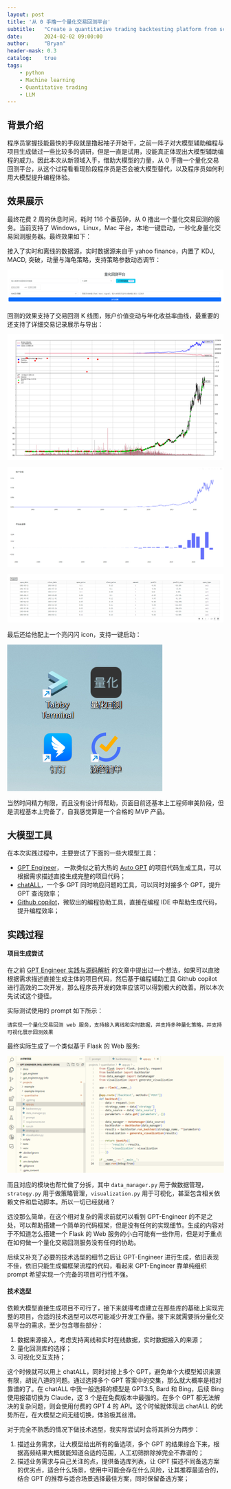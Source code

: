 ```yaml
---
layout: post
title: '从 0 手撸一个量化交易回测平台'
subtitle:   "Create a quantitative trading backtesting platform from scratch"
date:       2024-02-02 09:00:00
author:     "Bryan"
header-mask: 0.3
catalog:    true
tags:
    - python
    - Machine learning
    - Quantitative trading
    - LLM
---
```


## 背景介绍
程序员掌握技能最快的手段就是撸起袖子开始干，之前一阵子对大模型辅助编程与项目生成做过一些比较多的调研，但是一直是试用，没能真正体现出大模型辅助编程的威力。因此本次从新领域入手，借助大模型的力量，从 0 手撸一个量化交易回测平台，从这个过程看看现阶段程序员是否会被大模型替代，以及程序员如何利用大模型提升编程体验。

## 效果展示
最终花费 2 周的休息时间，耗时 116 个番茄钟，从 0 撸出一个量化交易回测的服务。当前支持了 Windows，Linux，Mac 平台，本地一键启动，一秒化身量化交易回测服务器。最终效果如下：

接入了实时和离线的数据源，实时数据源来自于 yahoo finance，内置了 KDJ, MACD, 突破，动量与海龟策略，支持策略参数动态调节：

![operations](/img/in-post/quantitative/operations.png)

回测的效果支持了交易回测 K 线图，账户价值变动与年化收益率曲线，最重要的还支持了详细交易记录展示与导出：

![plot](/img/in-post/quantitative/plot.png)

![plot2](/img/in-post/quantitative/plot2.png)

![details](/img/in-post/quantitative/details.png)

最后还给他配上一个亮闪闪 icon，支持一键启动：

![icon](/img/in-post/quantitative/icon.png)

当然时间精力有限，而且没有设计师帮助，页面目前还基本上工程师审美阶段，但是流程基本上完备了，自我感觉算是一个合格的 MVP 产品。

## 大模型工具
在本次实践过程中，主要尝试了下面的一些大模型工具：

- [GPT Engineer](https://gpt-engineer.readthedocs.io/en/latest/index.html)， 一款类似之前大热的 [Auto GPT](https://docs.agpt.co/) 的项目代码生成工具，可以根据需求描述直接生成完整的项目代码；
- [chatALL](https://github.com/sunner/ChatALL)，一个多 GPT 同时响应问题的工具，可以同时对接多个 GPT，提升 GPT 查询效率；
- [Github copilot](https://github.com/features/copilot)，微软出的编程协助工具，直接在编程 IDE 中帮助生成代码，提升编程效率；

## 实践过程

#### 项目生成尝试
在之前 [GPT Engineer 实践与源码解析](https://zhuanlan.zhihu.com/p/667865664) 的文章中提出过一个想法，如果可以直接根据需求描述直接生成主体的项目代码，然后基于编程辅助工具 Github copilot 进行高效的二次开发，那么程序员开发的效率应该可以得到极大的改善。所以本次先试试这个捷径。

实际测试使用的 prompt 如下所示：

```
请实现一个量化交易回测 web 服务，支持接入离线和实时数据，并支持多种量化策略，并支持可视化展示回测效果
```

最终实际生成了一个类似基于 Flask 的 Web 服务:

![gpt-engineer](/img/in-post/quantitative/gpt-engineer.png)

而且对应的模块也帮忙做了分拆，其中 `data_manager.py` 用于做数据管理，`strategy.py` 用于做策略管理，`visualization.py` 用于可视化，甚至包含相关依赖文件和启动脚本。所以一切已经就绪？

远没那么简单，在这个相对复杂的需求前就可以看到 GPT-Engineer 的不足之处，可以帮助搭建一个简单的代码框架，但是没有任何的实现细节。生成的内容对于不知道怎么搭建一个 Flask 的 Web 服务的小白可能有一些作用，但是对于重点在如何做一个量化交易回测服务没有任何的协助。

后续又补充了必要的技术选型的细节之后让 GPT-Engineer 进行生成，依旧表现不佳，依旧只能生成偏框架流程的代码，看起来 GPT-Engineer 靠单纯组织 prompt 希望实现一个完备的项目可行性不强。

#### 技术选型

依赖大模型直接生成项目不可行了，接下来就得考虑建立在那些库的基础上实现完整的项目，合适的技术选型可以尽可能减少开发工作量。接下来就需要拆分量化交易平台的需求，至少包含哪些部分：

1. 数据来源接入，考虑支持离线和实时在线数据，实时数据接入的来源；
2. 量化回测库的选择；
3. 可视化交互支持；

这个时候就可以用上 chatALL，同时对接上多个 GPT，避免单个大模型知识来源有限，胡说八道的问题。通过选择多个 GPT 答案中的交集，那么就大概率是相对靠谱的了。在 chatALL 中我一般选择的模型是 GPT3.5, Bard 和 Bing，后续 Bing 使用报错切换为 Claude，这 3 个是在免费版本中最强的。在多个 GPT 都无法解决的复杂问题，则会使用付费的 GPT 4 的 API。这个时候就体现出 chatALL 的优势所在，在大模型之间无缝切换，体验极其丝滑。

对于完全不熟悉的情况下做技术选型，我实际尝试时会将其拆分为两步：

1. 描述业务需求，让大模型给出所有的备选项，多个 GPT 的结果综合下来，根据高频结果大概就能知道合适的范围，人工初筛排除掉完全不靠谱的；
2. 描述业务需求与自己关注的点，提供备选库列表，让 GPT 描述不同备选方案的优劣点，适合什么场景，使用中可能会存在什么风险，让其推荐最适合的，结合 GPT 的推荐与适合场景选择最佳方案，同时保留备选方案；





